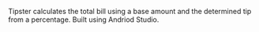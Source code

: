 Tipster calculates the total bill using a base amount and the determined tip from a percentage. Built using Andriod Studio.
